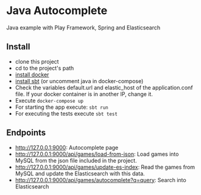 # Java Autocomplete

Java example with Play Framework, Spring and Elasticsearch

## Install

* clone this project 
* cd to the project's path
* [install docker](https://www.docker.com/community-edition#/download) 
* [install sbt](http://www.scala-sbt.org/download.html) (or uncomment java in docker-compose)
* Check the variables default.url and elastic_host of the application.conf file. If your docker container is in another IP, change it.
* Execute ```docker-compose up```
* For starting the app execute: ```sbt run```
* For executing the tests execute ```sbt test```

## Endpoints

* http://127.0.0.1:9000: Autocomplete page
* http://127.0.0.1:9000/api/games/load-from-json: Load games into MySQL from the json file included in the project.
* http://127.0.0.1:9000/api/games/update-es-index: Read the games from MySQL and update the Elasticsearch with this data.
* http://127.0.0.1:9000/api/games/autocomplete?q=query: Search into Elasticsearch